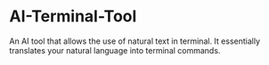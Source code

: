 # AI-Terminal-Tool
An AI tool that allows the use of natural text in terminal. It essentially translates your natural language into terminal commands. 
